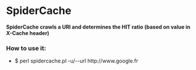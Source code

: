 <h1>SpiderCache</h1>

<strong>SpiderCache crawls a URI and determines the HIT ratio (based on value in X-Cache header)</strong>

<h3>How to use it:</h3>
<ul>
	<li>$ perl spidercache.pl -u/--url http://www.google.fr</li>
</ul>
